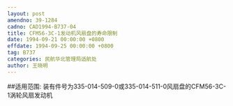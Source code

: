 ```yaml
---
layout: post
amendno: 39-1284
cadno: CAD1994-B737-04
title: CFM56-3C-1发动机风扇盘的寿命限制
date: 1994-09-21 00:00:00 +0800
effdate: 1994-09-25 00:00:00 +0800
tag: B737
categories: 民航华北管理局适航处
author: 王晓明
---
```


##适用范围:
装有件号为335-014-509-0或335-014-511-0风扇盘的CFM56-3C-1涡轮风扇发动机

